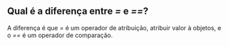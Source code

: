 ## Qual é a diferença entre *=* e *==*?

A diferença é que *=* é um operador de atribuição, atribuir valor à objetos, e o *==* é um operador de comparação.
